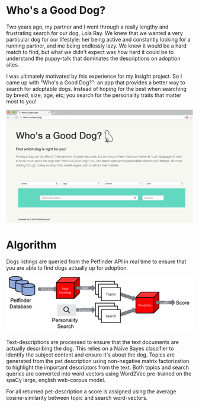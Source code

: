 # Who's a Good Dog?

Two years ago, my partner and I went through a really lengthy and frustrating search for our dog, Lola Ray. We knew that we wanted a very particular dog for our lifestyle: her being active and constantly looking for a running partner, and me being endlessly lazy. We knew it would be a hard match to find, but what we didn't expect was how hard it could be to understand the puppy-talk that dominates the descriptions on adoption sites.

I was ultimately motivated by this experience for my Insight project. So I came up with "Who's a Good Dog?": an app that provides a better way to search for adoptable dogs. Instead of hoping for the best when searching by breed, size, age, etc; you search for the personality traits that matter most to you!

<img src="images/website.png">


# Algorithm

Dogs listings are queried from the Petfinder API in real time to ensure that you are able to find dogs actually up for adoption.

<img src="images/workflow.png">

Text-descriptions are processed to ensure that the text documents are actually describing the dog. This relies on a Naïve Bayes classifier to identify the subject content and ensure it's about the dog. Topics are generated from the pet description using non-negative matrix factorization to highlight the important descriptors from the text. Both topics and search queries are converted into word vectors using Word2Vec pre-trained on the spaCy large, english web-corpus model. 

For all returned pet-description a score is assigned using the average cosine-similarity between topic and search word-vectors.
